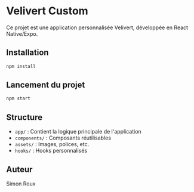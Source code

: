 # Velivert Custom

Ce projet est une application personnalisée Velivert, développée en React Native/Expo.

## Installation

```bash
npm install
```

## Lancement du projet

```bash
npm start
```

## Structure

- `app/` : Contient la logique principale de l'application
- `components/` : Composants réutilisables
- `assets/` : Images, polices, etc.
- `hooks/` : Hooks personnalisés

## Auteur

Simon Roux
